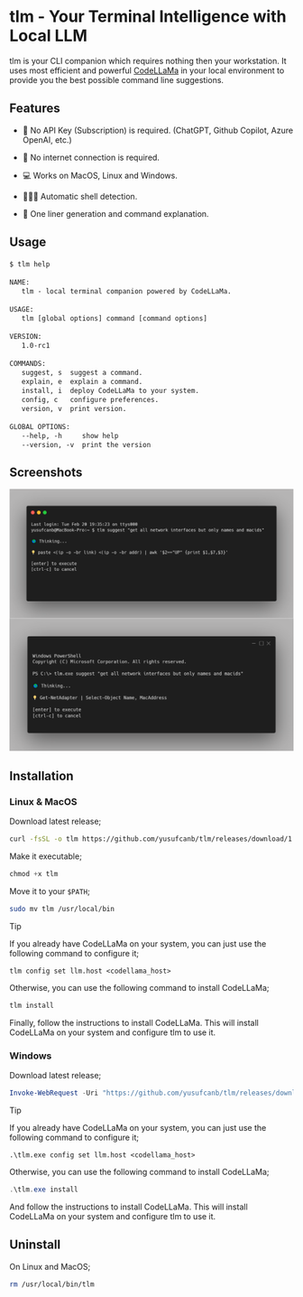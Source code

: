 # tlm - Your Terminal Intelligence with Local LLM

tlm is your CLI companion which requires nothing then your workstation. It uses most efficient and powerful [CodeLLaMa](https://ai.meta.com/blog/code-llama-large-language-model-coding/) in your local environment to provide you the best possible command line suggestions.

## Features

- 💸 No API Key (Subscription) is required. (ChatGPT, Github Copilot, Azure OpenAI, etc.) 

- 📡 No internet connection is required.

- 💻 Works on MacOS, Linux and Windows.

- 👩🏻‍💻 Automatic shell detection.
 
- 🚀 One liner generation and command explanation.


## Usage

```
$ tlm help

NAME:
   tlm - local terminal companion powered by CodeLLaMa.
                                                       
USAGE:                                                 
   tlm [global options] command [command options]      
                                                       
VERSION:                                               
   1.0-rc1

COMMANDS:
   suggest, s  suggest a command.
   explain, e  explain a command.
   install, i  deploy CodeLLaMa to your system.
   config, c   configure preferences.
   version, v  print version.

GLOBAL OPTIONS:
   --help, -h     show help
   --version, -v  print the version

```

## Screenshots

![](./assets/tlm-in-action.png)

## Installation

### Linux & MacOS

Download latest release;

```bash
curl -fsSL -o tlm https://github.com/yusufcanb/tlm/releases/download/1.0-rc1/tlm_1.0-rc1_linux_amd64
```

Make it executable;

```powershell
chmod +x tlm
```

Move it to your `$PATH`;

```bash
sudo mv tlm /usr/local/bin
```

> [!TIP]
> If you already have CodeLLaMa on your system, you can just use the following command to configure it;

```
tlm config set llm.host <codellama_host>
```

Otherwise, you can use the following command to install CodeLLaMa;

```bash
tlm install
```
Finally, follow the instructions to install CodeLLaMa. This will install CodeLLaMa on your system and configure tlm to use it.

### Windows

Download latest release;

```powershell
Invoke-WebRequest -Uri "https://github.com/yusufcanb/tlm/releases/download/1.0-rc1/tlama_1.0-rc1_windows_amd64.exe" -OutFile "tlm.exe"
```

> [!TIP]
> If you already have CodeLLaMa on your system, you can just use the following command to configure it;

```
.\tlm.exe config set llm.host <codellama_host>
```

Otherwise, you can use the following command to install CodeLLaMa;

```powershell
.\tlm.exe install
```

And follow the instructions to install CodeLLaMa. This will install CodeLLaMa on your system and configure tlm to use it.


## Uninstall

On Linux and MacOS;

```bash
rm /usr/local/bin/tlm
```
